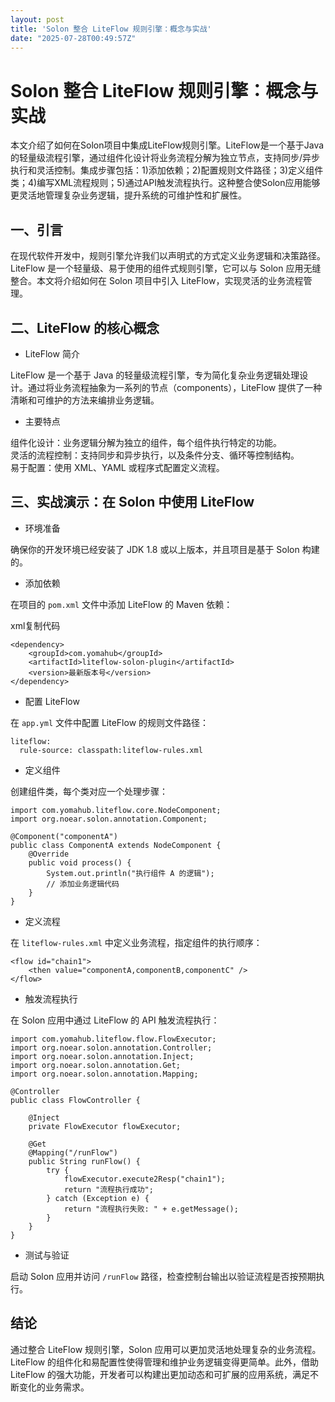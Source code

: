 ```yaml
---
layout: post
title: 'Solon 整合 LiteFlow 规则引擎：概念与实战'
date: "2025-07-28T00:49:57Z"
---
```

Solon 整合 LiteFlow 规则引擎：概念与实战
============================

本文介绍了如何在Solon项目中集成LiteFlow规则引擎。LiteFlow是一个基于Java的轻量级流程引擎，通过组件化设计将业务流程分解为独立节点，支持同步/异步执行和灵活控制。集成步骤包括：1)添加依赖；2)配置规则文件路径；3)定义组件类；4)编写XML流程规则；5)通过API触发流程执行。这种整合使Solon应用能够更灵活地管理复杂业务逻辑，提升系统的可维护性和扩展性。

一、引言
----

在现代软件开发中，规则引擎允许我们以声明式的方式定义业务逻辑和决策路径。LiteFlow 是一个轻量级、易于使用的组件式规则引擎，它可以与 Solon 应用无缝整合。本文将介绍如何在 Solon 项目中引入 LiteFlow，实现灵活的业务流程管理。

二、LiteFlow 的核心概念
----------------

*   LiteFlow 简介

LiteFlow 是一个基于 Java 的轻量级流程引擎，专为简化复杂业务逻辑处理设计。通过将业务流程抽象为一系列的节点（components），LiteFlow 提供了一种清晰和可维护的方法来编排业务逻辑。

*   主要特点

组件化设计：业务逻辑分解为独立的组件，每个组件执行特定的功能。  
灵活的流程控制：支持同步和异步执行，以及条件分支、循环等控制结构。  
易于配置：使用 XML、YAML 或程序式配置定义流程。

三、实战演示：在 Solon 中使用 LiteFlow
---------------------------

*   环境准备

确保你的开发环境已经安装了 JDK 1.8 或以上版本，并且项目是基于 Solon 构建的。

*   添加依赖

在项目的 `pom.xml` 文件中添加 LiteFlow 的 Maven 依赖：

xml复制代码

    <dependency>
        <groupId>com.yomahub</groupId>
        <artifactId>liteflow-solon-plugin</artifactId>
        <version>最新版本号</version>
    </dependency>
    

*   配置 LiteFlow

在 `app.yml` 文件中配置 LiteFlow 的规则文件路径：

    liteflow:
      rule-source: classpath:liteflow-rules.xml
    

*   定义组件

创建组件类，每个类对应一个处理步骤：

    import com.yomahub.liteflow.core.NodeComponent;
    import org.noear.solon.annotation.Component;
    
    @Component("componentA")
    public class ComponentA extends NodeComponent {
        @Override
        public void process() {
            System.out.println("执行组件 A 的逻辑");
            // 添加业务逻辑代码
        }
    }
    

*   定义流程

在 `liteflow-rules.xml` 中定义业务流程，指定组件的执行顺序：

    <flow id="chain1">
        <then value="componentA,componentB,componentC" />
    </flow>
    

*   触发流程执行

在 Solon 应用中通过 LiteFlow 的 API 触发流程执行：

    import com.yomahub.liteflow.flow.FlowExecutor;
    import org.noear.solon.annotation.Controller;
    import org.noear.solon.annotation.Inject;
    import org.noear.solon.annotation.Get;
    import org.noear.solon.annotation.Mapping;
    
    @Controller
    public class FlowController {
    
        @Inject
        private FlowExecutor flowExecutor;
    
        @Get
        @Mapping("/runFlow")
        public String runFlow() {
            try {
                flowExecutor.execute2Resp("chain1");
                return "流程执行成功";
            } catch (Exception e) {
                return "流程执行失败: " + e.getMessage();
            }
        }
    }
    

*   测试与验证

启动 Solon 应用并访问 `/runFlow` 路径，检查控制台输出以验证流程是否按预期执行。

结论
--

通过整合 LiteFlow 规则引擎，Solon 应用可以更加灵活地处理复杂的业务流程。LiteFlow 的组件化和易配置性使得管理和维护业务逻辑变得更简单。此外，借助 LiteFlow 的强大功能，开发者可以构建出更加动态和可扩展的应用系统，满足不断变化的业务需求。
